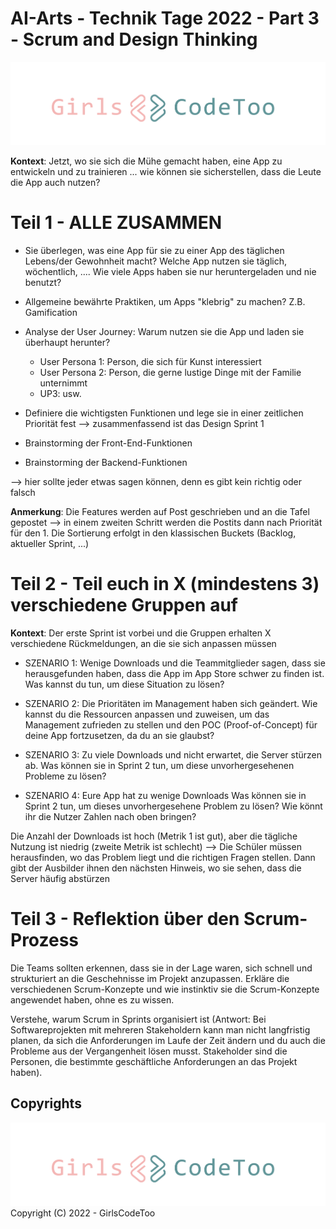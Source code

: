 # AI-Arts - Technik Tage 2022 - Part 3 - Scrum and Design Thinking
![](../images/GCT_Logo.png)

**Kontext**: Jetzt, wo sie sich die Mühe gemacht haben, eine App zu entwickeln und zu trainieren ... wie können sie sicherstellen, dass die Leute die App auch nutzen?  
 

# Teil 1 - ALLE ZUSAMMEN 

- Sie überlegen, was eine App für sie zu einer App des täglichen Lebens/der Gewohnheit macht? Welche App nutzen sie täglich, wöchentlich, .... Wie viele Apps haben sie nur heruntergeladen und nie benutzt?  
- Allgemeine bewährte Praktiken, um Apps "klebrig" zu machen? Z.B. Gamification  
- Analyse der User Journey: Warum nutzen sie die App und laden sie überhaupt herunter?  
  - User Persona 1: Person, die sich für Kunst interessiert 
  - User Persona 2: Person, die gerne lustige Dinge mit der Familie unternimmt 
  - UP3: usw.  

- Definiere die wichtigsten Funktionen und lege sie in einer zeitlichen Priorität fest --> zusammenfassend ist das Design Sprint 1  

- Brainstorming der Front-End-Funktionen

- Brainstorming der Backend-Funktionen

--> hier sollte jeder etwas sagen können, denn es gibt kein richtig oder falsch  

**Anmerkung**: Die Features werden auf Post geschrieben und an die Tafel gepostet --> in einem zweiten Schritt werden die Postits dann nach Priorität für den 1. Die Sortierung erfolgt in den klassischen Buckets (Backlog, aktueller Sprint, ...)  

# Teil 2 - Teil euch in X (mindestens 3) verschiedene Gruppen auf

**Kontext**: Der erste Sprint ist vorbei und die Gruppen erhalten X verschiedene Rückmeldungen, an die sie sich anpassen müssen  

- SZENARIO 1: Wenige Downloads und die Teammitglieder sagen, dass sie herausgefunden haben, dass die App im App Store schwer zu finden ist. Was kannst du tun, um diese Situation zu lösen?  

- SZENARIO 2: Die Prioritäten im Management haben sich geändert. Wie kannst du die Ressourcen anpassen und zuweisen, um das Management zufrieden zu stellen und den POC (Proof-of-Concept) für deine App fortzusetzen, da du an sie glaubst?  

- SZENARIO 3: Zu viele Downloads und nicht erwartet, die Server stürzen ab. Was können sie in Sprint 2 tun, um diese unvorhergesehenen Probleme zu lösen?  

- SZENARIO 4: Eure App hat zu wenige Downloads Was können sie in Sprint 2 tun, um dieses unvorhergesehene Problem zu lösen? Wie könnt ihr die Nutzer Zahlen nach oben bringen?

Die Anzahl der Downloads ist hoch (Metrik 1 ist gut), aber die tägliche Nutzung ist niedrig (zweite Metrik ist schlecht) --> Die Schüler müssen herausfinden, wo das Problem liegt und die richtigen Fragen stellen. Dann gibt der Ausbilder ihnen den nächsten Hinweis, wo sie sehen, dass die Server häufig abstürzen 

# Teil 3 - Reflektion über den Scrum-Prozess

Die Teams sollten erkennen, dass sie in der Lage waren, sich schnell und strukturiert an die Geschehnisse im Projekt anzupassen. Erkläre die verschiedenen Scrum-Konzepte und wie instinktiv sie die Scrum-Konzepte angewendet haben, ohne es zu wissen. 

Verstehe, warum Scrum in Sprints organisiert ist (Antwort: Bei Softwareprojekten mit mehreren Stakeholdern kann man nicht langfristig planen, da sich die Anforderungen im Laufe der Zeit ändern und du auch die Probleme aus der Vergangenheit lösen musst. Stakeholder sind die Personen, die bestimmte geschäftliche Anforderungen an das Projekt haben). 

## Copyrights
![](../images/GCT_Logo.png)
Copyright (C) 2022 - GirlsCodeToo
